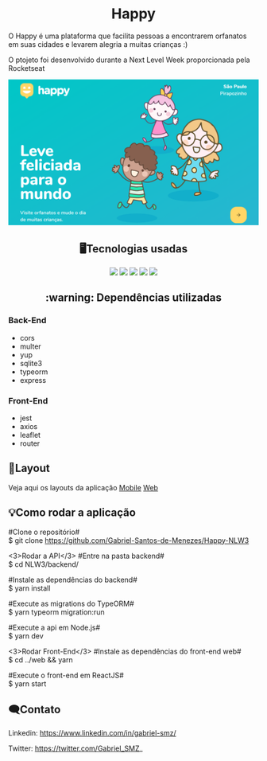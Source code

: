 <h1 align="center">Happy</h1>

<p aling="justify">O Happy é uma plataforma que facilita pessoas a encontrarem orfanatos em suas cidades e levarem alegria a muitas crianças :) </p>

<p aling="justify">O ptojeto foi desenvolvido durante a Next Level Week proporcionada pela Rocketseat</p>

![alt text](https://github.com/Gabriel-Santos-de-Menezes/Happy-NLW3/blob/master/github/web.png)

<h2 align="center">🖥️Tecnologias usadas</h2>
<p align="center">
  <img src="https://img.shields.io/static/v1?label=REACT&message=framework&color=blue&style=for-the-badge&logo=REACT"/>
  <img src="https://img.shields.io/static/v1?label=REACT%20Native&message=framework&color=blue&style=for-the-badge&logo=REACT"/>
  <img src="https://img.shields.io/static/v1?label=TYPESCRIPT&message=JS&color=yellow&style=for-the-badge&logo=TYPESCRIPT"/>
  <img src="https://img.shields.io/static/v1?label=SQLITE&message=Banco%20de%20Dados&color=green&style=for-the-badge&logo=SQLITE"/>
  
  <img src="http://img.shields.io/static/v1?label=License&message=MIT&color=green&style=for-the-badge"/>
</p>

<h2 align="center">:warning:  Dependências utilizadas</h2>

### Back-End
<ul>
  <li>cors</li>
  <li>multer</li>
  <li>yup</li>
  <li>sqlite3</li>
  <li>typeorm</li>
  <li>express</li>
</ul>

### Front-End
<ul>
  <li>jest</li>
  <li>axios</li>
  <li>leaflet</li>
  <li>router</li>
</ul>


## 🎨Layout 
Veja aqui os layouts da aplicação [Mobile](https://www.figma.com/file/kjR4qoWZM7api6HWaqSC2t/Happy-Mobile-Copy?node-id=48520%3A359)  [Web](https://www.figma.com/file/57g2TpxO83GMvHLSR2m3Qr/Happy-Web-Copy?node-id=48530%3A3357)

<h2>💡Como rodar a aplicação</h2>

#Clone o repositório#<br/>
$ git clone https://github.com/Gabriel-Santos-de-Menezes/Happy-NLW3

<3>Rodar a API</3>
#Entre na pasta backend#<br/>
$ cd NLW3/backend/

#Instale as dependências do backend#<br/>
$ yarn install

#Execute as migrations do TypeORM#<br/>
$ yarn typeorm migration:run

#Execute a api em Node.js#<br/>
$ yarn dev

<3>Rodar Front-End</3>
#Instale as dependências do front-end web#<br/>
$ cd ../web && yarn

#Execute o front-end em ReactJS#<br/>
$ yarn start

## 🗨️Contato

Linkedin: https://www.linkedin.com/in/gabriel-smz/

Twitter: https://twitter.com/Gabriel_SMZ_








